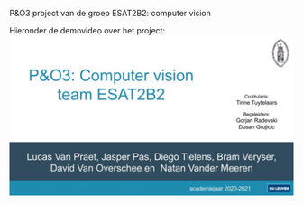 P&O3 project van de groep ESAT2B2: computer vision

Hieronder de demovideo over het project:
<kbd>
  <img src="https://github.com/david1234vo/ESAT2B2_computer_vision/blob/main/Demovideos/demovideo_thumbnail.png" href="https://bit.ly/381Iogo" target="_blank">
</kbd>
